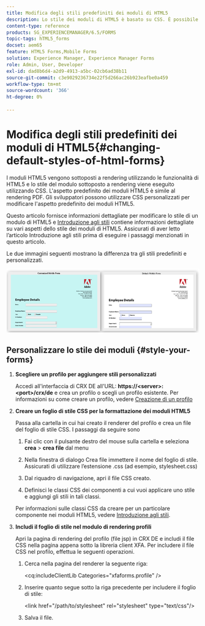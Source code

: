 ```yaml
---
title: Modifica degli stili predefiniti dei moduli di HTML5
description: Lo stile dei moduli di HTML5 è basato su CSS. È possibile modificare gli stili predefiniti del modulo.
content-type: reference
products: SG_EXPERIENCEMANAGER/6.5/FORMS
topic-tags: hTML5_forms
docset: aem65
feature: HTML5 Forms,Mobile Forms
solution: Experience Manager, Experience Manager Forms
role: Admin, User, Developer
exl-id: dad8b6d4-a2d9-4913-a5bc-02cb6ad38b11
source-git-commit: c3e9029236734e22f5d266ac26b923eafbe0a459
workflow-type: tm+mt
source-wordcount: '366'
ht-degree: 0%

---
```


# Modifica degli stili predefiniti dei moduli di HTML5{#changing-default-styles-of-html-forms}

I moduli HTML5 vengono sottoposti a rendering utilizzando le funzionalità di HTML5 e lo stile del modulo sottoposto a rendering viene eseguito utilizzando CSS. L&#39;aspetto predefinito dei moduli HTML5 è simile al rendering PDF. Gli sviluppatori possono utilizzare CSS personalizzati per modificare l&#39;aspetto predefinito dei moduli HTML5.

Questo articolo fornisce informazioni dettagliate per modificare lo stile di un modulo di HTML5 e [Introduzione agli stili](/help/forms/using/css-styles.md) contiene informazioni dettagliate su vari aspetti dello stile dei moduli di HTML5. Assicurati di aver letto l’articolo Introduzione agli stili prima di eseguire i passaggi menzionati in questo articolo.

Le due immagini seguenti mostrano la differenza tra gli stili predefiniti e personalizzati.

![immagini-002-small](assets/pictures-002-small.png)

## Personalizzare lo stile dei moduli {#style-your-forms}

1. **Scegliere un profilo per aggiungere stili personalizzati**

   Accedi all&#39;interfaccia di CRX DE all&#39;URL: **https://&lt;server>:&lt;port>/crx/de** e crea un profilo o scegli un profilo esistente. Per informazioni su come creare un profilo, vedere [Creazione di un profilo](/help/forms/using/custom-profile.md)

1. **Creare un foglio di stile CSS per la formattazione dei moduli HTML5**

   Passa alla cartella in cui hai creato il renderer del profilo e crea un file del foglio di stile CSS. I passaggi da seguire sono

   1. Fai clic con il pulsante destro del mouse sulla cartella e seleziona **crea** > **crea file** dal menu

   1. Nella finestra di dialogo Crea file immettere il nome del foglio di stile. Assicurati di utilizzare l’estensione .css (ad esempio, stylesheet.css)
   1. Dal riquadro di navigazione, apri il file CSS creato.
   1. Definisci le classi CSS dei componenti a cui vuoi applicare uno stile e aggiungi gli stili in tali classi.

   Per informazioni sulle classi CSS da creare per un particolare componente nei moduli HTML5, vedere [Introduzione agli stili](/help/forms/using/css-styles.md).

1. **Includi il foglio di stile nel modulo di rendering profili**

   Apri la pagina di rendering del profilo (file jsp) in CRX DE e includi il file CSS nella pagina appena sotto la libreria client XFA. Per includere il file CSS nel profilo, effettua le seguenti operazioni.

   1. Cerca nella pagina del renderer la seguente riga:

      &lt;cq:includeClientLib Categories=&quot;xfaforms.profile&quot; />

   1. Inserire quanto segue sotto la riga precedente per includere il foglio di stile:

      &lt;link href=&quot;/path/to/stylesheet&quot; rel=&quot;stylesheet&quot; type=&quot;text/css&quot;/>

   1. Salva il file.
